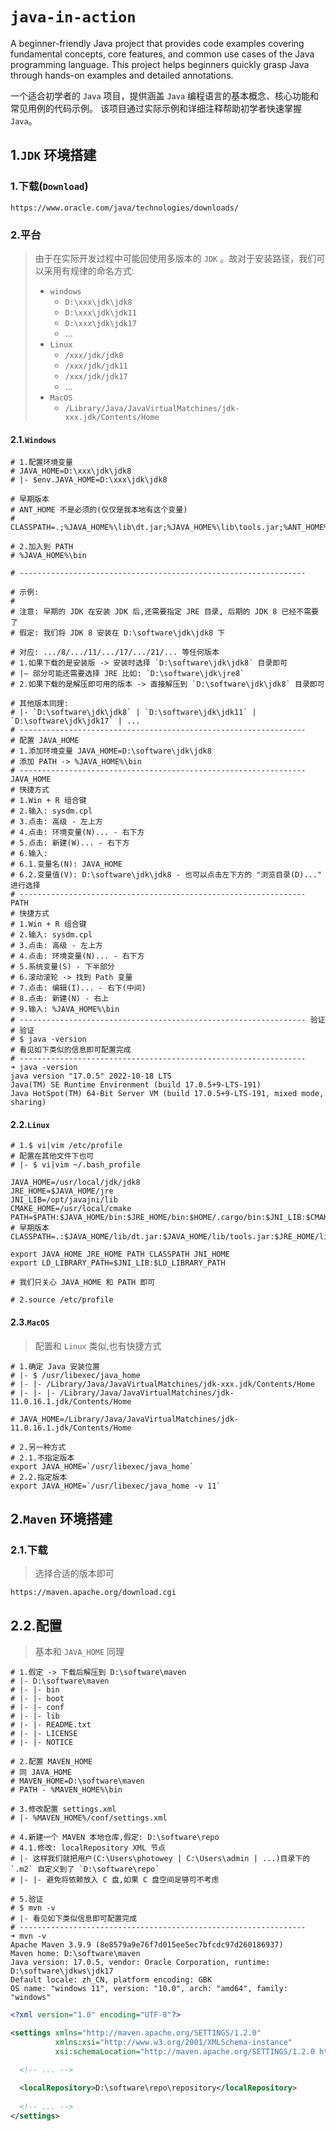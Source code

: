 # `java-in-action`

A beginner-friendly Java project that provides code examples covering fundamental concepts,
core features, and common use cases of the Java programming language.
This project helps beginners quickly grasp Java through hands-on examples and detailed annotations.

一个适合初学者的 `Java` 项目，提供涵盖 `Java` 编程语言的基本概念、核心功能和常见用例的代码示例。
该项目通过实际示例和详细注释帮助初学者快速掌握 `Java`。



## 1.`JDK` 环境搭建

### 1.下载(`Download`)

```http
https://www.oracle.com/java/technologies/downloads/
```



### 2.平台

> 由于在实际开发过程中可能回使用多版本的 `JDK` 。故对于安装路径，我们可以采用有规律的命名方式:
>
> - `windows`
>   - `D:\xxx\jdk\jdk8`
>   - `D:\xxx\jdk\jdk11`
>   - `D:\xxx\jdk\jdk17`
>   - …
> - `Linux`
>   - `/xxx/jdk/jdk8`
>   - `/xxx/jdk/jdk11`
>   - `/xxx/jdk/jdk17`
>   - …
> - `MacOS`
>   - `/Library/Java/JavaVirtualMatchines/jdk-xxx.jdk/Contents/Home`

#### 2.1.`Windows`

```shell
# 1.配置环境变量
# JAVA_HOME=D:\xxx\jdk\jdk8
# |- $env.JAVA_HOME=D:\xxx\jdk\jdk8

# 早期版本
# ANT_HOME 不是必须的(仅仅是我本地有这个变量)
# CLASSPATH=.;%JAVA_HOME%\lib\dt.jar;%JAVA_HOME%\lib\tools.jar;%ANT_HOME%\lib;

# 2.加入到 PATH
# %JAVA_HOME%\bin

# ----------------------------------------------------------------

# 示例:
# 
# 注意: 早期的 JDK 在安装 JDK 后,还需要指定 JRE 目录, 后期的 JDK 8 已经不需要了
# 假定: 我们将 JDK 8 安装在 D:\software\jdk\jdk8 下

# 对应: .../8/.../11/.../17/.../21/... 等任何版本
# 1.如果下载的是安装版 -> 安装时选择 `D:\software\jdk\jdk8` 目录即可
# |— 部分可能还需要选择 JRE 比如: `D:\software\jdk\jre8`
# 2.如果下载的是解压即可用的版本 -> 直接解压到 `D:\software\jdk\jdk8` 目录即可

# 其他版本同理: 
# |- `D:\software\jdk\jdk8` | `D:\software\jdk\jdk11` | `D:\software\jdk\jdk17` | ...
# ----------------------------------------------------------------
# 配置 JAVA_HOME
# 1.添加环境变量 JAVA_HOME=D:\software\jdk\jdk8
# 添加 PATH -> %JAVA_HOME%\bin
# ---------------------------------------------------------------- JAVA_HOME
# 快捷方式
# 1.Win + R 组合键
# 2.输入: sysdm.cpl
# 3.点击: 高级 - 左上方
# 4.点击: 环境变量(N)... - 右下方
# 5.点击: 新建(W)... - 右下方
# 6.输入:
# 6.1.变量名(N): JAVA_HOME
# 6.2.变量值(V): D:\software\jdk\jdk8 - 也可以点击左下方的 "浏览目录(D)..." 进行选择
# ----------------------------------------------------------------  PATH
# 快捷方式
# 1.Win + R 组合键
# 2.输入: sysdm.cpl
# 3.点击: 高级 - 左上方
# 4.点击: 环境变量(N)... - 右下方
# 5.系统变量(S) - 下半部分
# 6.滚动滚轮 -> 找到 Path 变量
# 7.点击: 编辑(I)... - 右下(中间)
# 8.点击: 新建(N) - 右上
# 9.输入: %JAVA_HOME%\bin
# ---------------------------------------------------------------- 验证
# 验证
# $ java -version
# 看见如下类似的信息即可配置完成
# ----------------------------------------------------------------
➜ java -version
java version "17.0.5" 2022-10-18 LTS
Java(TM) SE Runtime Environment (build 17.0.5+9-LTS-191)
Java HotSpot(TM) 64-Bit Server VM (build 17.0.5+9-LTS-191, mixed mode, sharing)
```



#### 2.2.`Linux`

```shell
# 1.$ vi|vim /etc/profile
# 配置在其他文件下也可
# |- $ vi|vim ~/.bash_profile

JAVA_HOME=/usr/local/jdk/jdk8
JRE_HOME=$JAVA_HOME/jre
JNI_LIB=/opt/javajni/lib
CMAKE_HOME=/usr/local/cmake
PATH=$PATH:$JAVA_HOME/bin:$JRE_HOME/bin:$HOME/.cargo/bin:$JNI_LIB:$CMAKE_HOME/bin
# 早期版本
CLASSPATH=.:$JAVA_HOME/lib/dt.jar:$JAVA_HOME/lib/tools.jar:$JRE_HOME/lib

export JAVA_HOME JRE_HOME PATH CLASSPATH JNI_HOME
export LD_LIBRARY_PATH=$JNI_LIB:$LD_LIBRARY_PATH

# 我们只关心 JAVA_HOME 和 PATH 即可

# 2.source /etc/profile
```



#### 2.3.`MacOS`

> 配置和 `Linux` 类似,也有快捷方式

```shell
# 1.确定 Java 安装位置
# |- $ /usr/libexec/java_home
# |- |- /Library/Java/JavaVirtualMatchines/jdk-xxx.jdk/Contents/Home
# |- |- |- /Library/Java/JavaVirtualMatchines/jdk-11.0.16.1.jdk/Contents/Home

# JAVA_HOME=/Library/Java/JavaVirtualMatchines/jdk-11.0.16.1.jdk/Contents/Home

# 2.另一种方式
# 2.1.不指定版本
export JAVA_HOME=`/usr/libexec/java_home`
# 2.2.指定版本
export JAVA_HOME=`/usr/libexec/java_home -v 11`
```



## 2.`Maven` 环境搭建

### 2.1.下载

> 选择合适的版本即可

```http
https://maven.apache.org/download.cgi
```

## 2.2.配置

> 基本和 `JAVA_HOME` 同理

```shell
# 1.假定 -> 下载后解压到 D:\software\maven
# |- D:\software\maven
# |- |- bin
# |- |- boot
# |- |- conf
# |- |- lib
# |- |- README.txt
# |- |- LICENSE
# |- |- NOTICE

# 2.配置 MAVEN_HOME
# 同 JAVA_HOME
# MAVEN_HOME=D:\software\maven
# PATH - %MAVEN_HOME%\bin

# 3.修改配置 settings.xml
# |- %MAVEN_HOME%/conf/settings.xml

# 4.新建一个 MAVEN 本地仓库,假定: D:\software\repo
# 4.1.修改: localRepository XML 节点
# |- 这样我们就把用户(C:\Users\photowey | C:\Users\admin | ...)目录下的 `.m2` 自定义到了 `D:\software\repo`
# |- |- 避免将依赖放入 C 盘,如果 C 盘空间足够可不考虑

# 5.验证
# $ mvn -v
# |- 看见如下类似信息即可配置完成
# ----------------------------------------------------------------
➜ mvn -v
Apache Maven 3.9.9 (8e8579a9e76f7d015ee5ec7bfcdc97d260186937)
Maven home: D:\software\maven
Java version: 17.0.5, vendor: Oracle Corporation, runtime: D:\software\jdkws\jdk17
Default locale: zh_CN, platform encoding: GBK
OS name: "windows 11", version: "10.0", arch: "amd64", family: "windows"
```

```xml
<?xml version="1.0" encoding="UTF-8"?>

<settings xmlns="http://maven.apache.org/SETTINGS/1.2.0"
          xmlns:xsi="http://www.w3.org/2001/XMLSchema-instance"
          xsi:schemaLocation="http://maven.apache.org/SETTINGS/1.2.0 https://maven.apache.org/xsd/settings-1.2.0.xsd">

  <!-- ... -->
    
  <localRepository>D:\software\repo\repository</localRepository>
  
  <!-- ... -->
</settings>

```

